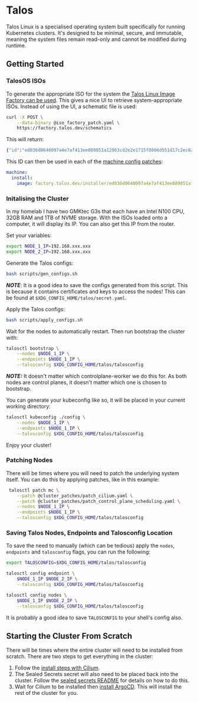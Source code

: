 # Talos

Talos Linux is a specialised operating system built specifically for running Kubernetes clusters. It's designed to be minimal, secure, and immutable, meaning the system files remain read-only and cannot be modified during runtime.


## Getting Started

### TalosOS ISOs

To generate the appropriate ISO for the system the [Talos Linux Image Factory can be used](https://factory.talos.dev/). This gives a nice UI to retrieve system-appropriate ISOs. Instead of using the UI, a schematic file is used:

```bash
curl -X POST \
    --data-binary @iso_factory_patch.yaml \
    https://factory.talos.dev/schematics
```

This will return:

```bash
{"id":"ed036d0640097a4e7af413ee089851a12963cd2e2e1715f8866d551d17c2ec62"}
```

This ID can then be used in each of the [machine config patches](./machine_patches):

```yaml
machine:
  install:
    image: factory.talos.dev/installer/ed036d0640097a4e7af413ee089851a12963cd2e2e1715f8866d551d17c2ec62:v1.8.2
```


### Initalising the Cluster

In my homelab I have two GMKtec G3s that each have an Intel N100 CPU, 32GB RAM and 1TB of NVME storage. With the ISOs loaded onto a computer, it will display its IP. You can also get this IP from the router.

Set your variables:

```bash
export NODE_1_IP=192.168.xxx.xxx
export NODE_2_IP=192.168.xxx.xxx
```

Generate the Talos configs:
```bash
bash scripts/gen_configs.sh
```

***NOTE***: It is a good idea to save the configs generated from this script. This is because it contains certificates and keys to access the nodes!
This can be found at `$XDG_CONFIG_HOME/talos/secret.yaml`.

Apply the Talos configs:
```bash
bash scripts/apply_configs.sh
```

Wait for the nodes to automatically restart. Then run bootstrap the cluster with:

```bash
talosctl bootstrap \
    --nodes $NODE_1_IP \
    --endpoints $NODE_1_IP \
    --talosconfig $XDG_CONFIG_HOME/talos/talosconfig 
```

***NOTE:*** It doesn't matter which controlplane-worker we do this for. As both nodes are control planes, it doesn't matter which one is chosen to bootstrap.


You can generate your kubeconfig like so, it will be placed in your current working directory:

```bash
talosctl kubeconfig ./config \
    --nodes $NODE_1_IP \
    --endpoints $NODE_1_IP \
    --talosconfig $XDG_CONFIG_HOME/talos/talosconfig
```

Enjoy your cluster!


### Patching Nodes

There will be times where you will need to patch the underlying system itself. You can do this by applying patches, like in this example:

```bash
 talosctl patch mc \
    --patch @cluster_patches/patch_cilium.yaml \
    --patch @cluster_patches/patch_control_plane_scheduling.yaml \
    --nodes $NODE_1_IP \
    --endpoints $NODE_1_IP \
    --talosconfig $XDG_CONFIG_HOME/talos/talosconfig
```

### Saving Talos Nodes, Endpoints and Talosconfig Location

To save the need to manually (which can be tedious) apply the `nodes`, `endpoints` and `talosconfig` flags, you can run the following:

```bash
export TALOSCONFIG=$XDG_CONFIG_HOME/talos/talosconfig

talosctl config endpoint \
    $NODE_1_IP $NODE_2_IP \
    --talosconfig $XDG_CONFIG_HOME/talos/talosconfig

talosctl config nodes \
    $NODE_1_IP $NODE_2_IP \
    --talosconfig $XDG_CONFIG_HOME/talos/talosconfig
```

It is probably a good idea to save `TALOSCONFIG` to your shell's config also.

## Starting the Cluster From Scratch

There will be times where the entire cluster will need to be installed from scratch. There are two steps to get everything in the cluster:

1. Follow the [install steps with Cilium](../cilium/README.md).
2. The Sealed Secrets secret will also need to be placed back into the cluster. Follow the [sealed secrets README](../sealed-secrets/README.md) for details on how to do this.
3. Wait for Cilium to be installed then [install ArgoCD](../argocd/README.md). This will install the rest of the cluster for you.

